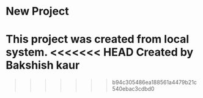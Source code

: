 # New Project

This project was created from local system.
<<<<<<< HEAD
Created by Bakshish kaur
=======
>>>>>>> b94c305486ea188561a4479b21c540ebac3cdbd0
